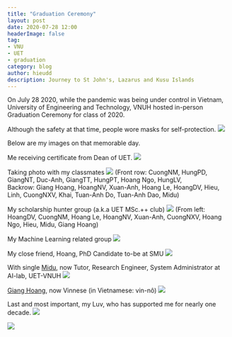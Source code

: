 ```yaml
---
title: "Graduation Ceremony"
layout: post
date: 2020-07-28 12:00
headerImage: false
tag:
- VNU
- UET
- graduation
category: blog
author: hieudd
description: Journey to St John's, Lazarus and Kusu Islands
---
```


On July 28 2020, while the pandemic was being under control in Vietnam, University of Engineering and Technology, VNUH hosted in-person Graduation Ceremony for class of 2020.

Although the safety at that time, people wore masks for self-protection.
<img src="../assets/images/graduation/1.jpeg">

Below are my images on that memorable day.

Me receiving certificate from Dean of UET.
<img src="../assets/images/graduation/2.jpg">

Taking photo with my classmates
<img src="../assets/images/graduation/3.jpg">
(Front row: CuongNM, HungPD, GiangNT, Duc-Anh, GiangTT, HungPT, Hoang Ngo, HungLV,  
Backrow: Giang Hoang, HoangNV, Xuan-Anh, Hoang Le, HoangDV, Hieu, Linh, CuongNXV, Khai, Tuan-Anh Do, Tuan-Anh Dao, Midu)

My scholarship hunter group (a.k.a UET MSc.++ club)
<img src="../assets/images/graduation/4.jpg">
(From left: HoangDV, CuongNM, Hoang Le, HoangNV, Xuan-Anh, CuongNXV, Hoang Ngo, Hieu, Midu, Giang Hoang)

My Machine Learning related group
<img src="../assets/images/graduation/5.jpg">

My close friend, Hoang, PhD Candidate to-be at SMU
<img src="../assets/images/graduation/6.jpg">

With single [Midu](https://ductm104.github.io/), now Tutor, Research Engineer, System Administrator at AI-lab, UET-VNUH
<img src="../assets/images/graduation/7.jpg">

[Giang Hoang](https://www.linkedin.com/in/hoang-giang-533b94125/), now Vinnese (in Vietnamese: vin-nô)
<img src="../assets/images/graduation/8.jpg">

Last and most important, my Luv, who has supported me for nearly one decade.
<img src="../assets/images/graduation/9.jpg">

<img src="../assets/images/graduation/10.jpg">